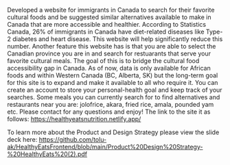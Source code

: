 Developed a website for immigrants in Canada to search for their favorite cultural foods and be suggested similar alternatives available to make in Canada that are more accessible and healthier. According to Statistics Canada, 26% of immigrants in Canada have diet-related diseases like Type-2 diabetes and heart disease. This website will help significantly reduce this number. Another feature this website has is that you are able to select the Canadian province you are in and search for restuarants that serve your favorite cultural meals. The goal of this is to bridge the cultural food accessibility gap in Canada. As of now, data is only available for African foods and within Western Canada (BC, Alberta, SK) but the long-term goal for this site is to expand and make it available to all who require it. You can create an account to store your personal-health goal and keep track of your searches. Some meals you can currently search for to find alternatives and restaurants near you are: jolofrice, akara, fried rice, amala, pounded yam etc. Please contact for any questions and enjoy! The link to the site it as follows: https://healthyeatsnutrition.netlify.app/


To learn more about the Product and Design Strategy please view the slide deck here: https://github.com/tolu-ak/HealthyEatsFrontend/blob/main/Product%20Design%20Strategy-%20HealthyEats%20(2).pdf

